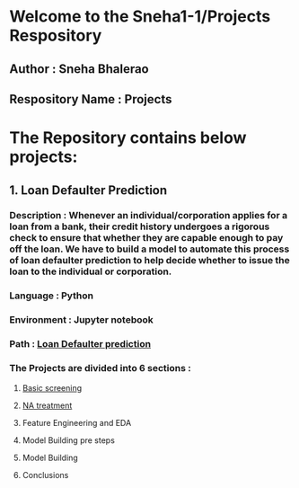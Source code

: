 # Welcome to the Sneha1-1/Projects Respository

## Author : Sneha Bhalerao
## Respository Name : Projects

# The Repository contains below projects:  

## 1. Loan Defaulter Prediction

### Description : Whenever an individual/corporation applies for a loan from a bank, their credit history undergoes a rigorous check to ensure that whether they are capable enough to pay off the loan. We have to build a model to automate this process of loan defaulter prediction to help decide whether to issue the loan to the individual or corporation.

### Language : Python

### Environment : Jupyter notebook
### Path : <a href="https://github.com/Sneha1-1/Projects/tree/main/Loan_Defaulter_Prediction" > Loan Defaulter prediction</a>



### The Projects are divided into 6 sections :

1. <a href="https://github.com/Sneha1-1/Projects/blob/main/Loan_Defaulter_Prediction/Codes/LoanDefaulterPrediction_BasicScreening.ipynb">Basic screening</a>

2. <a href="https://github.com/Sneha1-1/Projects/blob/main/Loan_Defaulter_Prediction/Codes/LoanDP_NATreatment.ipynb"> NA treatment </a>

3. Feature Engineering and EDA

5. Model Building pre steps

6. Model Building

7. Conclusions


